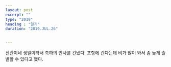 ```yaml
---
layout: post
excerpt: ""
type: "2019"
heading : "일기"
duration: "2019.JUL.26"


---
```


진관이네 생일이라서 축하의 인사를 건냈다. 포항에 간다는데 비가 많이 와서 좀 늦게 출발할 수 있다고 했다. 